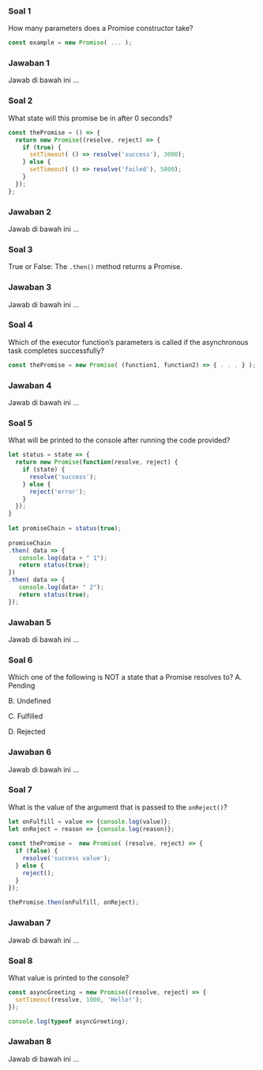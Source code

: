 ### Soal 1
How many parameters does a Promise constructor take?
```js
const example = new Promise( ... );
```
### Jawaban 1
Jawab di bawah ini
...

### Soal 2
What state will this promise be in after 0 seconds?
```js
const thePromise = () => {
  return new Promise((resolve, reject) => {
    if (true) {
      setTimeout( () => resolve('success'), 3000);
    } else {
      setTimeout( () => resolve('failed'), 5000);
    }
  });
};
```
### Jawaban 2
Jawab di bawah ini
...

### Soal 3
True or False: The `.then()` method returns a Promise.
### Jawaban 3
Jawab di bawah ini
...

### Soal 4
Which of the executor function’s parameters is called if the asynchronous task completes successfully?
```js
const thePromise = new Promise( (function1, function2) => { . . . } );
```
### Jawaban 4
Jawab di bawah ini
...

### Soal 5
What will be printed to the console after running the code provided?
```js
let status = state => {
  return new Promise(function(resolve, reject) {
    if (state) { 
      resolve('success'); 
    } else { 
      reject('error');
    }
  });
}
 
let promiseChain = status(true);
 
promiseChain
.then( data => {  
   console.log(data + " 1");
   return status(true);
})
.then( data => {
   console.log(data+ " 2");
   return status(true);
});
```
### Jawaban 5
Jawab di bawah ini
...

### Soal 6
Which one of the following is NOT a state that a Promise resolves to?
A. Pending

B. Undefined

C. Fulfilled

D. Rejected
### Jawaban 6
Jawab di bawah ini ...

### Soal 7
What is the value of the argument that is passed to the `onReject()`?
```js
let onFulfill = value => {console.log(value)};
let onReject = reason => {console.log(reason)};
 
const thePromise =  new Promise( (resolve, reject) => {
  if (false) {
    resolve('success value');
  } else {
    reject();
  }
});
 
thePromise.then(onFulfill, onReject);
```
### Jawaban 7
Jawab di bawah ini ...

### Soal 8
What value is printed to the console?
```js
const asyncGreeting = new Promise((resolve, reject) => {
  setTimeout(resolve, 1000, 'Hello!');
});

console.log(typeof asyncGreeting);
```
### Jawaban 8
Jawab di bawah ini
...